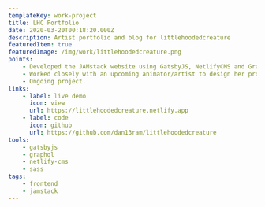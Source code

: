 ```yaml
---
templateKey: work-project
title: LHC Portfolio
date: 2020-03-20T00:18:20.000Z
description: Artist portfolio and blog for littlehoodedcreature
featuredItem: true
featuredImage: /img/work/littlehoodedcreature.png
points:
    - Developed the JAMstack website using GatsbyJS, NetlifyCMS and GraphQL.
    - Worked closely with an upcoming animator/artist to design her professional portfolio and blog.
    - Ongoing project.
links:
    - label: live demo
      icon: view
      url: https://littlehoodedcreature.netlify.app
    - label: code
      icon: github
      url: https://github.com/dan13ram/littlehoodedcreature
tools:
    - gatsbyjs
    - graphql
    - netlify-cms
    - sass
tags:
    - frontend
    - jamstack
---
```

